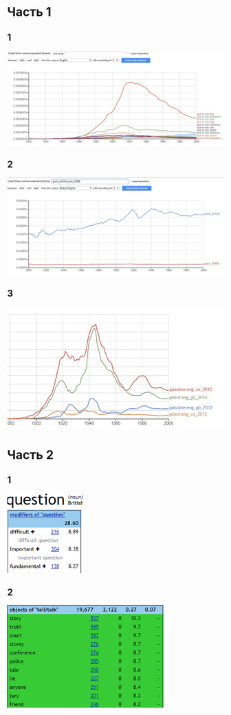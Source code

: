 # Часть 1
## 1
![](https://github.com/lizzzatarasova/hw6/blob/master/%D0%A1%D0%BD%D0%B8%D0%BC%D0%BE%D0%BA.JPG?raw=true)

## 2
![](https://github.com/lizzzatarasova/hw6/blob/master/%D0%A1%D0%BD%D0%B8%D0%BC%D0%BE%D0%BA1.JPG?raw=true)

## 3
![](https://github.com/lizzzatarasova/hw6/blob/master/%D0%A1%D0%BD%D0%B8%D0%BC%D0%BE%D0%BA2.JPG?raw=true)

# Часть 2
## 1
![](https://github.com/lizzzatarasova/hw6/blob/master/%D0%BF%D0%B5%D0%BA%D1%83%D0%B2%D0%B2%D1%82%D0%BE%D1%80.PNG?raw=true)

## 2
![](https://github.com/lizzzatarasova/hw6/blob/master/34567.PNG?raw=true)
